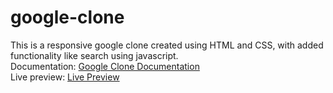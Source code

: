 # google-clone
This is a responsive google clone created using HTML and CSS, with added functionality like search using javascript. <br>
Documentation: <a href = "https://abstracted-prose-651.notion.site/Google-Homepage-Documentation-e7d9eaa523974797be40f17da19fd917?pvs=4">Google Clone Documentation</a><br>
Live preview: <a href = "https://boltx393.github.io/google-clone/">Live Preview</a> 

